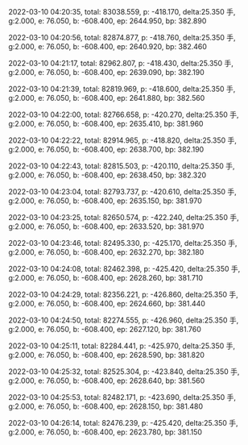 2022-03-10 04:20:35, total: 83038.559, p: -418.170, delta:25.350 手, g:2.000, e: 76.050, b: -608.400, ep: 2644.950, bp: 382.890

2022-03-10 04:20:56, total: 82874.877, p: -418.760, delta:25.350 手, g:2.000, e: 76.050, b: -608.400, ep: 2640.920, bp: 382.460

2022-03-10 04:21:17, total: 82962.807, p: -418.430, delta:25.350 手, g:2.000, e: 76.050, b: -608.400, ep: 2639.090, bp: 382.190

2022-03-10 04:21:39, total: 82819.969, p: -418.600, delta:25.350 手, g:2.000, e: 76.050, b: -608.400, ep: 2641.880, bp: 382.560

2022-03-10 04:22:00, total: 82766.658, p: -420.270, delta:25.350 手, g:2.000, e: 76.050, b: -608.400, ep: 2635.410, bp: 381.960

2022-03-10 04:22:22, total: 82914.965, p: -418.820, delta:25.350 手, g:2.000, e: 76.050, b: -608.400, ep: 2638.700, bp: 382.190

2022-03-10 04:22:43, total: 82815.503, p: -420.110, delta:25.350 手, g:2.000, e: 76.050, b: -608.400, ep: 2638.450, bp: 382.320

2022-03-10 04:23:04, total: 82793.737, p: -420.610, delta:25.350 手, g:2.000, e: 76.050, b: -608.400, ep: 2635.150, bp: 381.970

2022-03-10 04:23:25, total: 82650.574, p: -422.240, delta:25.350 手, g:2.000, e: 76.050, b: -608.400, ep: 2633.520, bp: 381.970

2022-03-10 04:23:46, total: 82495.330, p: -425.170, delta:25.350 手, g:2.000, e: 76.050, b: -608.400, ep: 2632.270, bp: 382.180

2022-03-10 04:24:08, total: 82462.398, p: -425.420, delta:25.350 手, g:2.000, e: 76.050, b: -608.400, ep: 2628.260, bp: 381.710

2022-03-10 04:24:29, total: 82356.221, p: -426.860, delta:25.350 手, g:2.000, e: 76.050, b: -608.400, ep: 2624.660, bp: 381.440

2022-03-10 04:24:50, total: 82274.555, p: -426.960, delta:25.350 手, g:2.000, e: 76.050, b: -608.400, ep: 2627.120, bp: 381.760

2022-03-10 04:25:11, total: 82284.441, p: -425.970, delta:25.350 手, g:2.000, e: 76.050, b: -608.400, ep: 2628.590, bp: 381.820

2022-03-10 04:25:32, total: 82525.304, p: -423.840, delta:25.350 手, g:2.000, e: 76.050, b: -608.400, ep: 2628.640, bp: 381.560

2022-03-10 04:25:53, total: 82482.171, p: -423.690, delta:25.350 手, g:2.000, e: 76.050, b: -608.400, ep: 2628.150, bp: 381.480

2022-03-10 04:26:14, total: 82476.239, p: -425.420, delta:25.350 手, g:2.000, e: 76.050, b: -608.400, ep: 2623.780, bp: 381.150